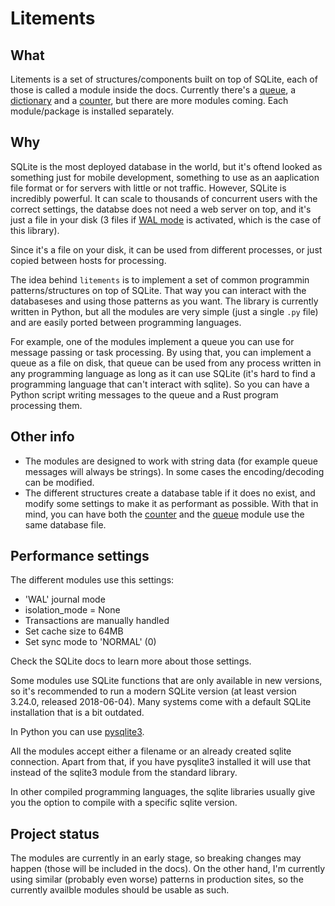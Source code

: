 # Litements

## What

Litements is a set of structures/components built on top of SQLite, each of those is called a module inside the docs. Currently there's a [queue](/queue), a [dictionary](/dictionary) and a [counter](/counter), but there are more modules coming. Each module/package is installed separately.

## Why

SQLite is the most deployed database in the world, but it's oftend looked as something just for mobile development, something to use as an aaplication file format or for servers with little or not traffic. However, SQLite is incredibly powerful. It can scale to thousands of concurrent users with the correct settings, the databse does not need a web server on top, and it's just a file in your disk (3 files if [WAL mode](https://sqlite.org/wal.html) is activated, which is the case of this library).

Since it's a file on your disk, it can be used from different processes, or just copied between hosts for processing.

The idea behind `litements` is to implement a set of common programmin patterns/structures on top of SQLite. That way you can interact with the databaseses and using those patterns as you want. The library is currently written in Python, but all the modules are very simple (just a single `.py` file) and are easily ported between programming languages.

For example, one of the modules implement a queue you can use for message passing or task processing. By using that, you can implement a queue as a file on disk, that queue can be used from any process written in any programming language as long as it can use SQLite (it's hard to find a programming language that can't interact with sqlite). So you can have a Python script writing messages to the queue and a Rust program processing them.

## Other info

* The modules are designed to work with string data (for example queue messages will always be strings). In some cases the encoding/decoding can be modified.
* The different structures create a database table if it does no exist, and modify some settings to make it as performant as possible. With that in mind, you can have both the [counter](/counter) and the [queue](/queue) module use the same database file.

## Performance settings

The different modules use this settings:

* 'WAL' journal mode
* isolation_mode = None
* Transactions are manually handled
* Set cache size to 64MB
* Set sync mode to 'NORMAL' (0)

Check the SQLite docs to learn more about those settings.

Some modules use SQLite functions that are only available in new versions, so it's recommended to run a modern SQLite version (at least version 3.24.0, released 2018-06-04). Many systems come with a default SQLite installation that is a bit outdated.

In Python you can use [pysqlite3](https://github.com/coleifer/pysqlite3).

All the modules accept either a filename or an already created sqlite connection. Apart from that, if you have pysqlite3 installed it will use that instead of the sqlite3 module from the standard library.

In other compiled programming languages, the sqlite libraries usually give you the option to compile with a specific sqlite version.

## Project status

The modules are currently in an early stage, so breaking changes may happen (those will be included in the docs). On the other hand, I'm currently using similar (probably even worse) patterns in production sites, so the currently availble modules should be usable as such.